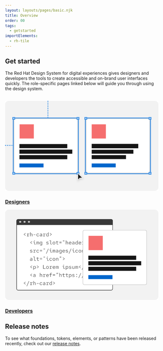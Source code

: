```yaml
---
layout: layouts/pages/basic.njk
title: Overview
order: 00
tags:
  - getstarted
importElements:
  - rh-tile
---
```


<link rel="stylesheet" href="/assets/packages/@rhds/elements/elements/rh-tile/rh-tile-lightdom.css">

<style>
  #get-started-nav {
    margin-block-start: var(--rh-space-2xl, 32px);
  }

  #get-started-nav figcaption {
    font-family: var(--rh-font-family-heading, RedHatDisplay, 'Red Hat Display', 'Noto Sans Arabic', 'Noto Sans Hebrew', 'Noto Sans JP', 'Noto Sans KR', 'Noto Sans Malayalam', 'Noto Sans SC', 'Noto Sans TC', 'Noto Sans Thai', Helvetica, Arial, sans-serif);
    font-size: var(--rh-font-size-heading-sm, 1.5rem);
  }
</style>

## Get started

The Red Hat Design System for digital experiences gives designers and developers the tools to create accessible and on-brand user interfaces quickly. The role-specific pages linked below will guide you through using the design system.

<nav id="get-started-nav" aria-label="Get Started" class="grid sm-two-columns">
  <rh-tile>
    <uxdot-example slot="image" no-border variant="full" transparent>
      <img alt="Row of two cards being resized with a mouse pointer" src="/assets/get-started/designers.svg">
    </uxdot-example>
    <h3 slot="headline"><a href="./designers">Designers</a></h3>
  </rh-tile>
  <rh-tile>
    <uxdot-example slot="image" no-border variant="full" transparent>
      <img alt="Card overlapping code editor user interface" src="/assets/get-started/developers.svg">
    </uxdot-example>
    <h3 slot="headline"><a href="./developers">Developers</a></h3>
  </rh-tile>
</nav>

<uxdot-feedback>
  <h2>Release notes</h2>
  <p>To see what foundations, tokens, elements, or patterns have been released recently, check out our <a href="/release-notes">release notes</a>.</p>
</uxdot-feedback>

